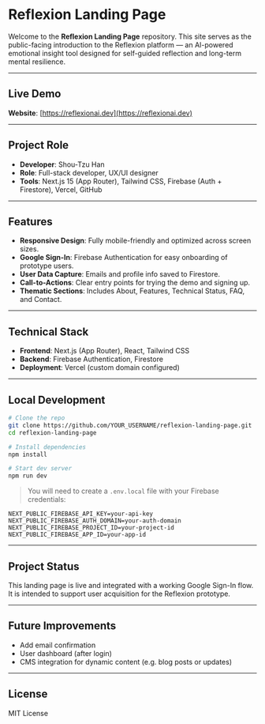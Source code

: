 # Reflexion Landing Page

Welcome to the **Reflexion Landing Page** repository. This site serves as the public-facing introduction to the Reflexion platform — an AI-powered emotional insight tool designed for self-guided reflection and long-term mental resilience.

---

## Live Demo

**Website**: [https://reflexionai.dev](https://reflexionai.dev)

---

## Project Role

* **Developer**: Shou-Tzu Han
* **Role**: Full-stack developer, UX/UI designer
* **Tools**: Next.js 15 (App Router), Tailwind CSS, Firebase (Auth + Firestore), Vercel, GitHub

---

## Features

* **Responsive Design**: Fully mobile-friendly and optimized across screen sizes.
* **Google Sign-In**: Firebase Authentication for easy onboarding of prototype users.
* **User Data Capture**: Emails and profile info saved to Firestore.
* **Call-to-Actions**: Clear entry points for trying the demo and signing up.
* **Thematic Sections**: Includes About, Features, Technical Status, FAQ, and Contact.

---

## Technical Stack

* **Frontend**: Next.js (App Router), React, Tailwind CSS
* **Backend**: Firebase Authentication, Firestore
* **Deployment**: Vercel (custom domain configured)

---

## Local Development

```bash
# Clone the repo
git clone https://github.com/YOUR_USERNAME/reflexion-landing-page.git
cd reflexion-landing-page

# Install dependencies
npm install

# Start dev server
npm run dev
```

> You will need to create a `.env.local` file with your Firebase credentials:

```env
NEXT_PUBLIC_FIREBASE_API_KEY=your-api-key
NEXT_PUBLIC_FIREBASE_AUTH_DOMAIN=your-auth-domain
NEXT_PUBLIC_FIREBASE_PROJECT_ID=your-project-id
NEXT_PUBLIC_FIREBASE_APP_ID=your-app-id
```

---

## Project Status

This landing page is live and integrated with a working Google Sign-In flow. It is intended to support user acquisition for the Reflexion prototype.

---

## Future Improvements

* Add email confirmation
* User dashboard (after login)
* CMS integration for dynamic content (e.g. blog posts or updates)

---

## License

MIT License
